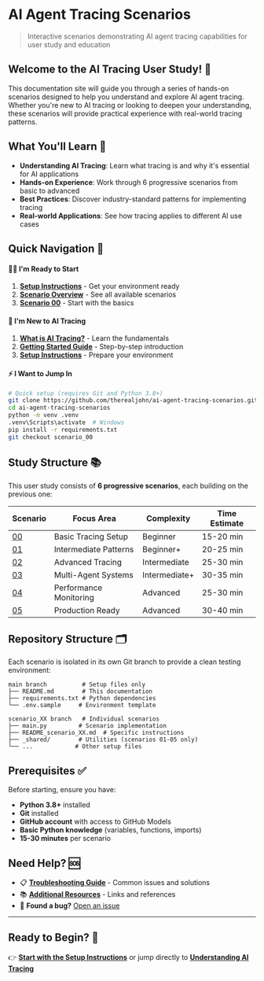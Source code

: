 # AI Agent Tracing Scenarios

> Interactive scenarios demonstrating AI agent tracing capabilities for user study and education

## Welcome to the AI Tracing User Study! 👋

This documentation site will guide you through a series of hands-on scenarios designed to help you understand and explore AI agent tracing. Whether you're new to AI tracing or looking to deepen your understanding, these scenarios will provide practical experience with real-world tracing patterns.

## What You'll Learn 🎯

- **Understanding AI Tracing**: Learn what tracing is and why it's essential for AI applications
- **Hands-on Experience**: Work through 6 progressive scenarios from basic to advanced
- **Best Practices**: Discover industry-standard patterns for implementing tracing
- **Real-world Applications**: See how tracing applies to different AI use cases

## Quick Navigation 🚀

<!-- tabs:start -->

#### **🏃‍♂️ I'm Ready to Start**

1. **[Setup Instructions](setup.md)** - Get your environment ready
2. **[Scenario Overview](scenarios/overview.md)** - See all available scenarios
3. **[Scenario 00](scenarios/scenario-00.md)** - Start with the basics

#### **🤔 I'm New to AI Tracing**

1. **[What is AI Tracing?](ai-tracing-overview.md)** - Learn the fundamentals
2. **[Getting Started Guide](getting-started.md)** - Step-by-step introduction
3. **[Setup Instructions](setup.md)** - Prepare your environment

#### **⚡ I Want to Jump In**

```bash
# Quick setup (requires Git and Python 3.8+)
git clone https://github.com/therealjohn/ai-agent-tracing-scenarios.git
cd ai-agent-tracing-scenarios
python -m venv .venv
.venv\Scripts\activate  # Windows
pip install -r requirements.txt
git checkout scenario_00
```

<!-- tabs:end -->

## Study Structure 📚

This user study consists of **6 progressive scenarios**, each building on the previous one:

| Scenario | Focus Area | Complexity | Time Estimate |
|----------|------------|------------|---------------|
| [00](scenarios/scenario-00.md) | Basic Tracing Setup | Beginner | 15-20 min |
| [01](scenarios/scenario-01.md) | Intermediate Patterns | Beginner+ | 20-25 min |
| [02](scenarios/scenario-02.md) | Advanced Tracing | Intermediate | 25-30 min |
| [03](scenarios/scenario-03.md) | Multi-Agent Systems | Intermediate+ | 30-35 min |
| [04](scenarios/scenario-04.md) | Performance Monitoring | Advanced | 25-30 min |
| [05](scenarios/scenario-05.md) | Production Ready | Advanced | 30-40 min |

## Repository Structure 🗂️

Each scenario is isolated in its own Git branch to provide a clean testing environment:

```
main branch          # Setup files only
├── README.md        # This documentation
├── requirements.txt # Python dependencies
└── .env.sample     # Environment template

scenario_XX branch   # Individual scenarios
├── main.py         # Scenario implementation
├── README_scenario_XX.md  # Specific instructions
├── _shared/        # Utilities (scenarios 01-05 only)
└── ...            # Other setup files
```

## Prerequisites ✅

Before starting, ensure you have:

- **Python 3.8+** installed
- **Git** installed  
- **GitHub account** with access to GitHub Models
- **Basic Python knowledge** (variables, functions, imports)
- **15-30 minutes** per scenario

## Need Help? 🆘

- 📋 **[Troubleshooting Guide](troubleshooting.md)** - Common issues and solutions
- 📚 **[Additional Resources](resources.md)** - Links and references
- 🐛 **Found a bug?** [Open an issue](https://github.com/therealjohn/ai-agent-tracing-scenarios/issues)

---

## Ready to Begin? 🎯

👉 **[Start with the Setup Instructions](setup.md)** or jump directly to **[Understanding AI Tracing](ai-tracing-overview.md)**
